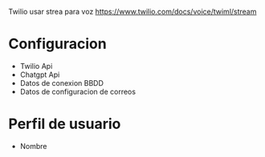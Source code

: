 Twilio usar strea para voz https://www.twilio.com/docs/voice/twiml/stream


# Configuracion
- Twilio Api
- Chatgpt Api
- Datos de conexion BBDD
- Datos de configuracion de correos
# Perfil de usuario
- Nombre